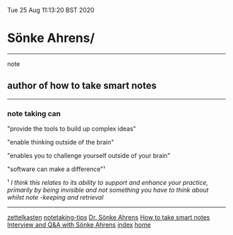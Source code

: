Tue 25 Aug 11:13:20 BST 2020

# Sönke Ahrens/
___
note
## author of how to take smart notes
___
### note taking can

"provide the tools to build up complex ideas"

"enable thinking outside of the brain"

"enables you to challenge yourself outside of your brain"

"software can make a difference"¹ 

¹ *I think this relates to its ability to support and enhance your practice, primarily by being invisible and not something you have to think about whilst note -keeping and retrieval*

___

[zettelkasten](./zettelkasten.md)
[notetaking-tips](./notetaking-tips.md)
[Dr. Sönke Ahrens](https://www.findinggeniuspodcast.com/podcasts/duly-noted-dr-sonke-ahrens-author-how-to-take-smart-notes-finding-efficiency-in-note-taking-to-achieve-more-comprehensive-learning-and-increased-productivity/)
[How to take smart notes](https://vimeo.com/275530205)
[Interview and Q&A with Sönke Ahrens](https://www.youtube.com/watch?v=kXnR7qX3BDc&feature=emb_title)
[index](./index-file.md)
[home](./home.md)
